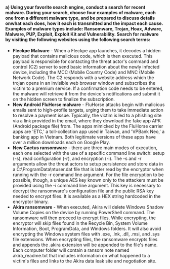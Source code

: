 #### a) Using your favorite search engine, conduct a search for recent malware. During your search, choose four examples of malware, each one from a different malware type, and be prepared to discuss details onwhat each does, how it each is transmitted and the impact each cause. Examples of malware types include: Ransomware, Trojan, Hoax, Adware, Malware, PUP, Exploit, Exploit Kit and Vulnerability. Search for malware by visiting the following websites using the following search terms:
- **Fleckpe Malware** - When a Fleckpe app launches, it decodes a hidden payload that contains malicious code, which is then executed. This payload is responsible for contacting the threat actor's command and control (C2) server to send basic information about the newly infected device, including the MCC (Mobile Country Code) and MNC (Mobile Network Code). The C2 responds with a website address which the trojan opens in an invisible web browser window and subscribes the victim to a premium service. If a confirmation code needs to be entered, the malware will retrieve it from the device's notifications and submit it on the hidden screen to finalize the subscription.
- **New Android FluHorse malware** - FluHorse attacks begin with malicious emails sent to high-profile targets, urging them to take immediate action to resolve a payment issue. Typically, the victim is led to a phishing site via a link provided in the email, where they download the fake app APK (Android package file) from. The apps mimicked by the FluHorse carrier apps are 'ETC,' a toll-collection app used in Taiwan, and 'VPBank Neo,' a banking app in Vietnam. Both legitimate versions of these apps have over a million downloads each on Google Play.
- **New Cactus ransomware** - there are three main modes of execution, each one selected with the use of a specific command line switch: setup (-s), read configuration (-r), and encryption (-i). The -s and -r arguments allow the threat actors to setup persistence and store data in a C:\ProgramData\ntuser.dat file that is later read by the encryptor when running with the -r command line argument. For the file encryption to be possible, though, a unique AES key known only to the attackers must be provided using the -i command line argument. This key is necessary to decrypt the ransomware's configuration file and the public RSA key needed to encrypt files. It is available as a HEX string hardcoded in the encryptor binary.
- **Akira ransomware** - When executed, Akira will delete Windows Shadow Volume Copies on the device by running PowerShell command. The ransomware will then proceed to encrypt files. While encrypting, the encryptor will skip files found in the Recycle Bin, System Volume Information, Boot, ProgramData, and Windows folders. It will also avoid encrypting the Windows system files with .exe, .lnk, .dll, .msi, and .sys file extensions. When encrypting files, the ransomware encrypts files and appends the .akira extension will be appended to the file's name. Each computer folder will contain a ransom note named akira_readme.txt  that includes information on what happened to a victim's files and links to the Akira data leak site and negotiation site.


